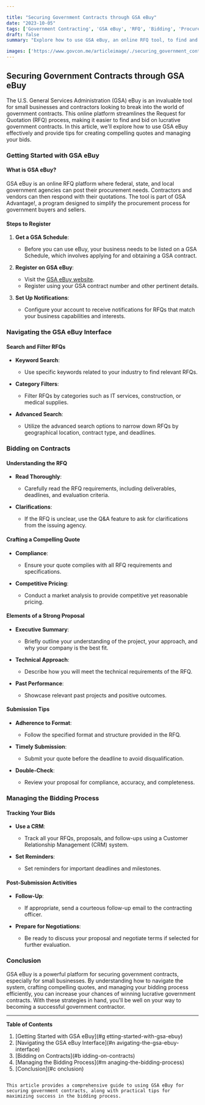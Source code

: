 ```yaml
---

title: "Securing Government Contracts through GSA eBuy"
date: "2023-10-05"
tags: ['Government Contracting', 'GSA eBuy', 'RFQ', 'Bidding', 'Procurement', 'Government Opportunities', 'Contracting Tips', 'Small Business', 'Federal Contracts']
draft: false
summary: "Explore how to use GSA eBuy, an online RFQ tool, to find and bid on government contracts, including tips for creating compelling quotes and managing the bidding process."

images: ['https://www.govcon.me/articleimage/./securing_government_contracts_through_gsa_ebuy.webp']
---
```


## Securing Government Contracts through GSA eBuy

The U.S. General Services Administration (GSA) eBuy is an invaluable tool for small businesses and contractors looking to break into the world of government contracts. This online platform streamlines the Request for Quotation (RFQ) process, making it easier to find and bid on lucrative government contracts. In this article, we'll explore how to use GSA eBuy effectively and provide tips for creating compelling quotes and managing your bids.

### Getting Started with GSA eBuy

#### What is GSA eBuy?

GSA eBuy is an online RFQ platform where federal, state, and local government agencies can post their procurement needs. Contractors and vendors can then respond with their quotations. The tool is part of GSA Advantage!, a program designed to simplify the procurement process for government buyers and sellers.

#### Steps to Register

1. **Get a GSA Schedule**:
   - Before you can use eBuy, your business needs to be listed on a GSA Schedule, which involves applying for and obtaining a GSA contract.

2. **Register on GSA eBuy**:
   - Visit the [GSA eBuy website](https://www.ebuy.gsa.gov/ebuy/).
   - Register using your GSA contract number and other pertinent details.

3. **Set Up Notifications**:
   - Configure your account to receive notifications for RFQs that match your business capabilities and interests.

### Navigating the GSA eBuy Interface

#### Search and Filter RFQs

- **Keyword Search**:
  - Use specific keywords related to your industry to find relevant RFQs.
  
- **Category Filters**:
  - Filter RFQs by categories such as IT services, construction, or medical supplies.

- **Advanced Search**:
  - Utilize the advanced search options to narrow down RFQs by geographical location, contract type, and deadlines.

### Bidding on Contracts

#### Understanding the RFQ

- **Read Thoroughly**:
  - Carefully read the RFQ requirements, including deliverables, deadlines, and evaluation criteria.
  
- **Clarifications**:
  - If the RFQ is unclear, use the Q&A feature to ask for clarifications from the issuing agency.

#### Crafting a Compelling Quote

- **Compliance**:
  - Ensure your quote complies with all RFQ requirements and specifications.

- **Competitive Pricing**:
  - Conduct a market analysis to provide competitive yet reasonable pricing.

#### Elements of a Strong Proposal

- **Executive Summary**:
  - Briefly outline your understanding of the project, your approach, and why your company is the best fit.
  
- **Technical Approach**:
  - Describe how you will meet the technical requirements of the RFQ.
  
- **Past Performance**:
  - Showcase relevant past projects and positive outcomes.

#### Submission Tips

- **Adherence to Format**:
  - Follow the specified format and structure provided in the RFQ.

- **Timely Submission**:
  - Submit your quote before the deadline to avoid disqualification.

- **Double-Check**:
  - Review your proposal for compliance, accuracy, and completeness.

### Managing the Bidding Process

#### Tracking Your Bids

- **Use a CRM**:
  - Track all your RFQs, proposals, and follow-ups using a Customer Relationship Management (CRM) system.

- **Set Reminders**:
  - Set reminders for important deadlines and milestones.

#### Post-Submission Activities

- **Follow-Up**:
  - If appropriate, send a courteous follow-up email to the contracting officer.

- **Prepare for Negotiations**:
  - Be ready to discuss your proposal and negotiate terms if selected for further evaluation.

### Conclusion

GSA eBuy is a powerful platform for securing government contracts, especially for small businesses. By understanding how to navigate the system, crafting compelling quotes, and managing your bidding process efficiently, you can increase your chances of winning lucrative government contracts. With these strategies in hand, you'll be well on your way to becoming a successful government contractor.

---

**Table of Contents**
1. [Getting Started with GSA eBuy](#g   etting-started-with-gsa-ebuy)
2. [Navigating the GSA eBuy Interface](#n   avigating-the-gsa-ebuy-interface)
3. [Bidding on Contracts](#b   idding-on-contracts)
4. [Managing the Bidding Process](#m   anaging-the-bidding-process)
5. [Conclusion](#c   onclusion)
```

This article provides a comprehensive guide to using GSA eBuy for securing government contracts, along with practical tips for maximizing success in the bidding process.
